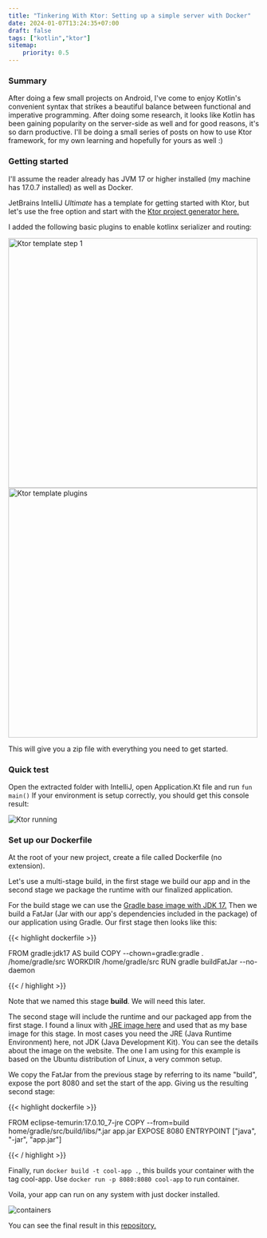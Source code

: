 ```yaml
---
title: "Tinkering With Ktor: Setting up a simple server with Docker"
date: 2024-01-07T13:24:35+07:00
draft: false
tags: ["kotlin","ktor"]
sitemap: 
    priority: 0.5
---
```


### Summary

After doing a few small projects on Android, I've come to enjoy Kotlin's convenient syntax that strikes a beautiful balance between functional and imperative programming. After doing some research, it looks like Kotlin has been gaining popularity on the server-side as well and for good reasons, it's so darn productive. I'll be doing a small series of posts on how to use Ktor framework, for my own learning and hopefully for yours as well :)

### Getting started

I'll assume the reader already has JVM 17 or higher installed (my machine has 17.0.7 installed) as well as Docker.

JetBrains IntelliJ *Ultimate* has a template for getting started with Ktor, but let's use the free option and start with the [Ktor project generator here.](https://start.ktor.io/)

I added the following basic plugins to enable kotlinx serializer and routing:
<p>
<img src="https://eventslooped-images-thumb.s3.ca-central-1.amazonaws.com/resized-s-ktor-template-1.png" alt="Ktor template step 1" height="500px"/>
<img src="https://eventslooped-images-thumb.s3.ca-central-1.amazonaws.com/resized-s-ktor-template-2.png" alt="Ktor template plugins" height="500px"/>
</p>

This will give you a zip file with everything you need to get started.

### Quick test

Open the extracted folder with IntelliJ, open Application.Kt file and run `fun main()`
If your environment is setup correctly, you should get this console result:

<p>
<img src="https://eventslooped-images-thumb.s3.ca-central-1.amazonaws.com/resized-l-ktor-running.png" alt="Ktor running"/>
</p>


### Set up our Dockerfile
At the root of your new project, create a file called Dockerfile (no extension).

Let's use a multi-stage build, in the first stage we build our app and in the second stage we package the runtime with our finalized application.

For the build stage we can use the [Gradle base image with JDK 17.](https://hub.docker.com/_/gradle/tags?page=1&name=17) Then we build a FatJar (Jar with our app's dependencies included in the package) of our application using Gradle. Our first stage then looks like this:

{{< highlight dockerfile >}}

FROM gradle:jdk17 AS build
COPY --chown=gradle:gradle . /home/gradle/src
WORKDIR /home/gradle/src
RUN gradle buildFatJar --no-daemon

{{< / highlight >}}

Note that we named this stage **build**. We will need this later.

The second stage will include the runtime and our packaged app from the first stage. I found a linux with [JRE image here](https://hub.docker.com/_/eclipse-temurin/tags?page=1&name=17) and used that as my base image for this stage. In most cases you need the JRE (Java Runtime Environment) here, not JDK (Java Development Kit). You can see the details about the image on the website. The one I am using for this example is based on the Ubuntu distribution of Linux, a very common setup.

We copy the FatJar from the previous stage by referring to its name "build", expose the port 8080 and set the start of the app. Giving us the resulting second stage:

{{< highlight dockerfile >}}

FROM eclipse-temurin:17.0.10_7-jre
COPY --from=build home/gradle/src/build/libs/*.jar app.jar
EXPOSE 8080
ENTRYPOINT ["java", "-jar", "app.jar"]

{{< / highlight >}}

Finally, run `docker build -t cool-app .`, this builds your container with the tag cool-app. Use `docker run -p 8080:8080 cool-app` to run container.

Voila, your app can run on any system with just docker installed.

<p>
<img src="https://eventslooped-images-thumb.s3.ca-central-1.amazonaws.com/resized-l-tinkering-containers.jpg" alt="containers">
</p>

You can see the final result in this [repository.](https://github.com/inemtsev/ktor-tinker)